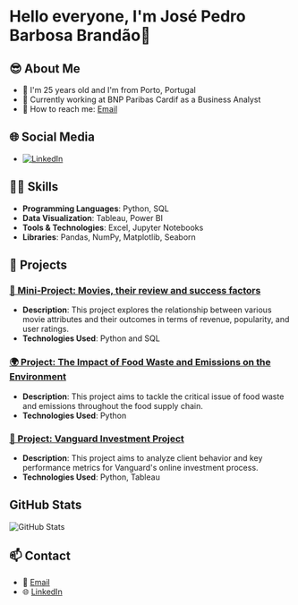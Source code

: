 # Hello everyone, I'm José Pedro Barbosa Brandão👋


## 😎 About Me
- 🏡 I'm 25 years old and I'm from Porto, Portugal
- 💼 Currently working at BNP Paribas Cardif as a Business Analyst
- 📧 How to reach me: [Email](mailto:jpbb1337@gmail.com)


## 🌐 Social Media
- [![LinkedIn](https://img.shields.io/badge/LinkedIn-Connect-blue)](https://www.linkedin.com/in/jos%C3%A9-pedro-barbosa-brand%C3%A3o-663a172b6/)


## 🧑‍💼 Skills
- **Programming Languages**: Python, SQL
- **Data Visualization**: Tableau, Power BI
- **Tools & Technologies**: Excel, Jupyter Notebooks
- **Libraries**: Pandas, NumPy, Matplotlib, Seaborn





## 📝 Projects
### [🎥 Mini-Project: Movies, their review and success factors](https://github.com/jpbb15/mp_movies_sql)
- **Description**: This project explores the relationship between various movie attributes and their outcomes in terms of revenue, popularity, and user ratings.
- **Technologies Used**: Python and SQL

### [🌍 Project: The Impact of Food Waste and Emissions on the Environment](https://github.com/jpbb15/Food-Waste-and-Sustainability)
- **Description**: This project aims to tackle the critical issue of food waste and emissions throughout the food supply chain.
- **Technologies Used**: Python

### [🏦 Project: Vanguard Investment Project](https://github.com/jpbb15/Vanguard-EDA)
- **Description**: This project aims to analyze client behavior and key performance metrics for Vanguard's online investment process.
- **Technologies Used**: Python, Tableau


## GitHub Stats
![GitHub Stats](https://github-readme-stats.vercel.app/api?username=jpbb15&show_icons=true&theme=radical)


## 📫 Contact
- 📧 [Email](mailto:jpbb1337@gmail.com)
- 🌐 [LinkedIn](https://www.linkedin.com/in/josepedrobrandao/)
